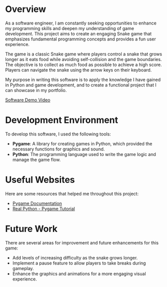 # Overview

As a software engineer, I am constantly seeking opportunities to enhance my programming skills and deepen my understanding of game development. This project aims to create an engaging Snake game that emphasizes fundamental programming concepts and provides a fun user experience. 

The game is a classic Snake game where players control a snake that grows longer as it eats food while avoiding self-collision and the game boundaries. The objective is to collect as much food as possible to achieve a high score. Players can navigate the snake using the arrow keys on their keyboard.

My purpose in writing this software is to apply the knowledge I have gained in Python and game development, and to create a functional project that I can showcase in my portfolio.

[Software Demo Video](https://youtu.be/RYEI27iNU-Q)

# Development Environment

To develop this software, I used the following tools:

- **Pygame**: A library for creating games in Python, which provided the necessary functions for graphics and sound.
- **Python**: The programming language used to write the game logic and manage the game flow.

# Useful Websites

Here are some resources that helped me throughout this project:
* [Pygame Documentation](https://www.pygame.org/docs/)
* [Real Python - Pygame Tutorial](https://realpython.com/pygame-a-primer/)

# Future Work

There are several areas for improvement and future enhancements for this game:
* Add levels of increasing difficulty as the snake grows longer.
* Implement a pause feature to allow players to take breaks during gameplay.
* Enhance the graphics and animations for a more engaging visual experience.